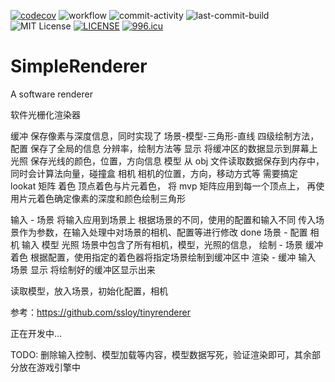 [![codecov](https://codecov.io/gh/Simple-XX/SimpleRenderer/graph/badge.svg?token=J7NKK3SBNJ)](https://codecov.io/gh/Simple-XX/SimpleRenderer)
![workflow](https://github.com/Simple-XX/SimpleRenderer/actions/workflows/workflow.yml/badge.svg)
![commit-activity](https://img.shields.io/github/commit-activity/t/Simple-XX/SimpleRenderer)
![last-commit-build](https://img.shields.io/github/last-commit/Simple-XX/SimpleRenderer/build)
![MIT License](https://img.shields.io/github/license/mashape/apistatus.svg)
[![LICENSE](https://img.shields.io/badge/license-Anti%20996-blue.svg)](https://github.com/996icu/996.ICU/blob/master/LICENSE)
[![996.icu](https://img.shields.io/badge/link-996.icu-red.svg)](https://996.icu)

# SimpleRenderer

A software renderer

软件光栅化渲染器

缓冲
保存像素与深度信息，同时实现了 场景-模型-三角形-直线 四级绘制方法，
配置
保存了全局的信息 分辨率，绘制方法等
显示
将缓冲区的数据显示到屏幕上
光照
保存光线的颜色，位置，方向信息
模型
从 obj 文件读取数据保存到内存中，同时会计算法向量，碰撞盒
相机
相机的位置，方向，移动方式等
需要搞定 lookat 矩阵
着色
顶点着色与片元着色，
将 mvp 矩阵应用到每一个顶点上，
再使用片元着色确定像素的深度和颜色绘制三角形

输入 - 场景
将输入应用到场景上
根据场景的不同，使用的配置和输入不同
传入场景作为参数，在输入处理中对场景的相机、配置等进行修改
done
场景 - 配置 相机 输入 模型 光照
场景中包含了所有相机，模型，光照的信息，
绘制 - 场景 缓冲 着色
根据配置，使用指定的着色器将指定场景绘制到缓冲区中
渲染 - 缓冲 输入 场景 显示
将绘制好的缓冲区显示出来

读取模型，放入场景，初始化配置，相机

参考：https://github.com/ssloy/tinyrenderer

正在开发中...


TODO: 删除输入控制、模型加载等内容，模型数据写死，验证渲染即可，其余部分放在游戏引擎中

